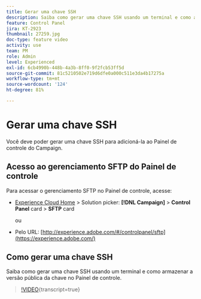 ```yaml
---
title: Gerar uma chave SSH
description: Saiba como gerar uma chave SSH usando um terminal e como armazenar a versão pública da chave no Painel de controle.
feature: Control Panel
jira: KT-2923
thumbnail: 27259.jpg
doc-type: feature video
activity: use
team: PM
role: Admin
level: Experienced
exl-id: 6cb4990b-448b-4a3b-8ff0-9f2fcb53ff5d
source-git-commit: 81c5210502e719d6dfe0a000c511e3da4b17275a
workflow-type: tm+mt
source-wordcount: '124'
ht-degree: 81%

---
```


# Gerar uma chave SSH

Você deve poder gerar uma chave SSH para adicioná-la ao Painel de controle do Campaign.

## Acesso ao gerenciamento SFTP do Painel de controle

Para acessar o gerenciamento SFTP no Painel de controle, acesse:

* [Experience Cloud Home](https://experience.adobe.com/#/home) > Solution picker: **[!DNL Campaign]** > **Control Panel** card > **SFTP** card

  ou
* Pelo URL: [http://experience.adobe.com/#/controlpanel/sftp](https://experience.adobe.com/)

## Como gerar uma chave SSH

Saiba como gerar uma chave SSH usando um terminal e como armazenar a versão pública da chave no Painel de controle.

>[!VIDEO](https://video.tv.adobe.com/v/27259?learn=on){transcript=true}
